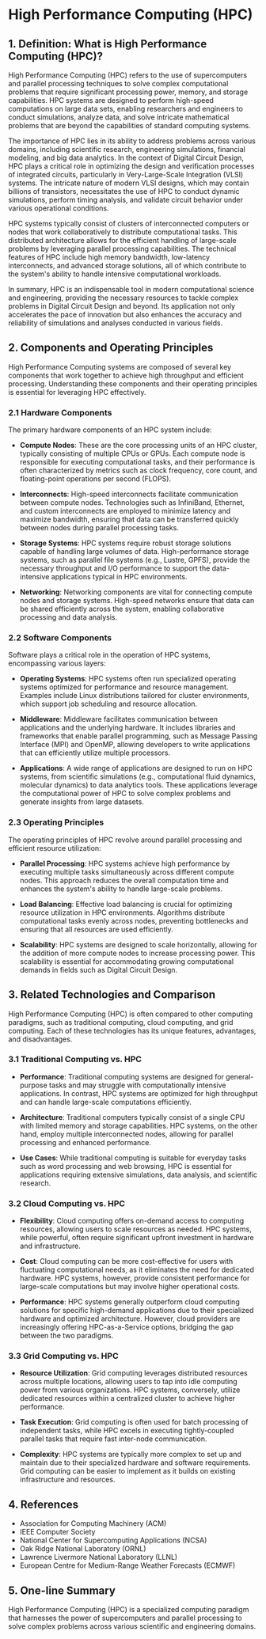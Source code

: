 # High Performance Computing (HPC)

## 1. Definition: What is **High Performance Computing (HPC)**?

High Performance Computing (HPC) refers to the use of supercomputers and parallel processing techniques to solve complex computational problems that require significant processing power, memory, and storage capabilities. HPC systems are designed to perform high-speed computations on large data sets, enabling researchers and engineers to conduct simulations, analyze data, and solve intricate mathematical problems that are beyond the capabilities of standard computing systems.

The importance of HPC lies in its ability to address problems across various domains, including scientific research, engineering simulations, financial modeling, and big data analytics. In the context of Digital Circuit Design, HPC plays a critical role in optimizing the design and verification processes of integrated circuits, particularly in Very-Large-Scale Integration (VLSI) systems. The intricate nature of modern VLSI designs, which may contain billions of transistors, necessitates the use of HPC to conduct dynamic simulations, perform timing analysis, and validate circuit behavior under various operational conditions.

HPC systems typically consist of clusters of interconnected computers or nodes that work collaboratively to distribute computational tasks. This distributed architecture allows for the efficient handling of large-scale problems by leveraging parallel processing capabilities. The technical features of HPC include high memory bandwidth, low-latency interconnects, and advanced storage solutions, all of which contribute to the system's ability to handle intensive computational workloads.

In summary, HPC is an indispensable tool in modern computational science and engineering, providing the necessary resources to tackle complex problems in Digital Circuit Design and beyond. Its application not only accelerates the pace of innovation but also enhances the accuracy and reliability of simulations and analyses conducted in various fields.

## 2. Components and Operating Principles

High Performance Computing systems are composed of several key components that work together to achieve high throughput and efficient processing. Understanding these components and their operating principles is essential for leveraging HPC effectively.

### 2.1 Hardware Components

The primary hardware components of an HPC system include:

- **Compute Nodes**: These are the core processing units of an HPC cluster, typically consisting of multiple CPUs or GPUs. Each compute node is responsible for executing computational tasks, and their performance is often characterized by metrics such as clock frequency, core count, and floating-point operations per second (FLOPS).

- **Interconnects**: High-speed interconnects facilitate communication between compute nodes. Technologies such as InfiniBand, Ethernet, and custom interconnects are employed to minimize latency and maximize bandwidth, ensuring that data can be transferred quickly between nodes during parallel processing tasks.

- **Storage Systems**: HPC systems require robust storage solutions capable of handling large volumes of data. High-performance storage systems, such as parallel file systems (e.g., Lustre, GPFS), provide the necessary throughput and I/O performance to support the data-intensive applications typical in HPC environments.

- **Networking**: Networking components are vital for connecting compute nodes and storage systems. High-speed networks ensure that data can be shared efficiently across the system, enabling collaborative processing and data analysis.

### 2.2 Software Components

Software plays a critical role in the operation of HPC systems, encompassing various layers:

- **Operating Systems**: HPC systems often run specialized operating systems optimized for performance and resource management. Examples include Linux distributions tailored for cluster environments, which support job scheduling and resource allocation.

- **Middleware**: Middleware facilitates communication between applications and the underlying hardware. It includes libraries and frameworks that enable parallel programming, such as Message Passing Interface (MPI) and OpenMP, allowing developers to write applications that can efficiently utilize multiple processors.

- **Applications**: A wide range of applications are designed to run on HPC systems, from scientific simulations (e.g., computational fluid dynamics, molecular dynamics) to data analytics tools. These applications leverage the computational power of HPC to solve complex problems and generate insights from large datasets.

### 2.3 Operating Principles

The operating principles of HPC revolve around parallel processing and efficient resource utilization:

- **Parallel Processing**: HPC systems achieve high performance by executing multiple tasks simultaneously across different compute nodes. This approach reduces the overall computation time and enhances the system's ability to handle large-scale problems.

- **Load Balancing**: Effective load balancing is crucial for optimizing resource utilization in HPC environments. Algorithms distribute computational tasks evenly across nodes, preventing bottlenecks and ensuring that all resources are used efficiently.

- **Scalability**: HPC systems are designed to scale horizontally, allowing for the addition of more compute nodes to increase processing power. This scalability is essential for accommodating growing computational demands in fields such as Digital Circuit Design.

## 3. Related Technologies and Comparison

High Performance Computing (HPC) is often compared to other computing paradigms, such as traditional computing, cloud computing, and grid computing. Each of these technologies has its unique features, advantages, and disadvantages.

### 3.1 Traditional Computing vs. HPC

- **Performance**: Traditional computing systems are designed for general-purpose tasks and may struggle with computationally intensive applications. In contrast, HPC systems are optimized for high throughput and can handle large-scale computations efficiently.

- **Architecture**: Traditional computers typically consist of a single CPU with limited memory and storage capabilities. HPC systems, on the other hand, employ multiple interconnected nodes, allowing for parallel processing and enhanced performance.

- **Use Cases**: While traditional computing is suitable for everyday tasks such as word processing and web browsing, HPC is essential for applications requiring extensive simulations, data analysis, and scientific research.

### 3.2 Cloud Computing vs. HPC

- **Flexibility**: Cloud computing offers on-demand access to computing resources, allowing users to scale resources as needed. HPC systems, while powerful, often require significant upfront investment in hardware and infrastructure.

- **Cost**: Cloud computing can be more cost-effective for users with fluctuating computational needs, as it eliminates the need for dedicated hardware. HPC systems, however, provide consistent performance for large-scale computations but may involve higher operational costs.

- **Performance**: HPC systems generally outperform cloud computing solutions for specific high-demand applications due to their specialized hardware and optimized architecture. However, cloud providers are increasingly offering HPC-as-a-Service options, bridging the gap between the two paradigms.

### 3.3 Grid Computing vs. HPC

- **Resource Utilization**: Grid computing leverages distributed resources across multiple locations, allowing users to tap into idle computing power from various organizations. HPC systems, conversely, utilize dedicated resources within a centralized cluster to achieve higher performance.

- **Task Execution**: Grid computing is often used for batch processing of independent tasks, while HPC excels in executing tightly-coupled parallel tasks that require fast inter-node communication.

- **Complexity**: HPC systems are typically more complex to set up and maintain due to their specialized hardware and software requirements. Grid computing can be easier to implement as it builds on existing infrastructure and resources.

## 4. References

- Association for Computing Machinery (ACM)
- IEEE Computer Society
- National Center for Supercomputing Applications (NCSA)
- Oak Ridge National Laboratory (ORNL)
- Lawrence Livermore National Laboratory (LLNL)
- European Centre for Medium-Range Weather Forecasts (ECMWF)

## 5. One-line Summary

High Performance Computing (HPC) is a specialized computing paradigm that harnesses the power of supercomputers and parallel processing to solve complex problems across various scientific and engineering domains.